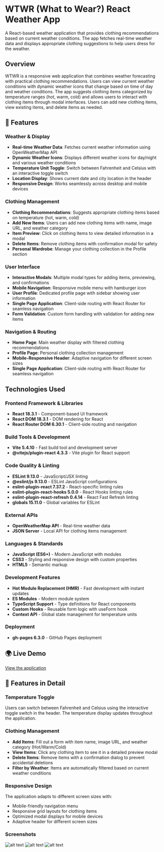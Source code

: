 # WTWR (What to Wear?) React Weather App

A React-based weather application that provides clothing recommendations based on current weather conditions. The app fetches real-time weather data and displays appropriate clothing suggestions to help users dress for the weather.

## Overview

WTWR is a responsive web application that combines weather forecasting with practical clothing recommendations. Users can view current weather conditions with dynamic weather icons that change based on time of day and weather conditions. The app suggests clothing items categorized by temperature ranges (hot, warm, cold) and allows users to interact with clothing items through modal interfaces. Users can add new clothing items, view existing items, and delete items as needed.

## 🌟 Features

### Weather & Display

- **Real-time Weather Data**: Fetches current weather information using OpenWeatherMap API
- **Dynamic Weather Icons**: Displays different weather icons for day/night and various weather conditions
- **Temperature Unit Toggle**: Switch between Fahrenheit and Celsius with an interactive toggle switch
- **Location Display**: Shows current date and city location in the header
- **Responsive Design**: Works seamlessly across desktop and mobile devices

### Clothing Management

- **Clothing Recommendations**: Suggests appropriate clothing items based on temperature (hot, warm, cold)
- **Add New Items**: Users can add new clothing items with name, image URL, and weather category
- **Item Preview**: Click on clothing items to view detailed information in a modal
- **Delete Items**: Remove clothing items with confirmation modal for safety
- **Personal Wardrobe**: Manage your clothing collection in the Profile section

### User Interface

- **Interactive Modals**: Multiple modal types for adding items, previewing, and confirmations
- **Mobile Navigation**: Responsive mobile menu with hamburger icon
- **User Profile**: Dedicated profile page with sidebar showing user information
- **Single Page Application**: Client-side routing with React Router for seamless navigation
- **Form Validation**: Custom form handling with validation for adding new items

### Navigation & Routing

- **Home Page**: Main weather display with filtered clothing recommendations
- **Profile Page**: Personal clothing collection management
- **Mobile-Responsive Header**: Adaptive navigation for different screen sizes
- **Single Page Application**: Client-side routing with React Router for seamless navigation

## Technologies Used

### Frontend Framework & Libraries

- **React 18.3.1** - Component-based UI framework
- **React DOM 18.3.1** - DOM rendering for React
- **React Router DOM 6.30.1** - Client-side routing and navigation

### Build Tools & Development

- **Vite 5.4.10** - Fast build tool and development server
- **@vitejs/plugin-react 4.3.3** - Vite plugin for React support

### Code Quality & Linting

- **ESLint 9.13.0** - JavaScript/JSX linting
- **@eslint/js 9.13.0** - ESLint JavaScript configurations
- **eslint-plugin-react 7.37.2** - React-specific linting rules
- **eslint-plugin-react-hooks 5.0.0** - React Hooks linting rules
- **eslint-plugin-react-refresh 0.4.14** - React Fast Refresh linting
- **globals 15.11.0** - Global variables for ESLint

### External APIs

- **OpenWeatherMap API** - Real-time weather data
- **JSON Server** - Local API for clothing items management

### Languages & Standards

- **JavaScript (ES6+)** - Modern JavaScript with modules
- **CSS3** - Styling and responsive design with custom properties
- **HTML5** - Semantic markup

### Development Features

- **Hot Module Replacement (HMR)** - Fast development with instant updates
- **ES Modules** - Modern module system
- **TypeScript Support** - Type definitions for React components
- **Custom Hooks** - Reusable form logic with useForm hook
- **Context API** - Global state management for temperature units

### Deployment

- **gh-pages 6.3.0** - GitHub Pages deployment

## 🌍 Live Demo

[View the application](https://cdmstr-kev.github.io/se_project_react/)

## 📱 Features in Detail

### Temperature Toggle

Users can switch between Fahrenheit and Celsius using the interactive toggle switch in the header. The temperature display updates throughout the application.

### Clothing Management

- **Add Items**: Fill out a form with item name, image URL, and weather category (Hot/Warm/Cold)
- **View Items**: Click any clothing item to see it in a detailed preview modal
- **Delete Items**: Remove items with a confirmation dialog to prevent accidental deletions
- **Filter by Weather**: Items are automatically filtered based on current weather conditions

### Responsive Design

The application adapts to different screen sizes with:

- Mobile-friendly navigation menu
- Responsive grid layouts for clothing items
- Optimized modal displays for mobile devices
- Adaptive header for different screen sizes

### Screenshots

![alt text](<src/assets/images/Screenshot 2025-08-16 at 15.16.59.png>)
![alt text](<src/assets/images/Screenshot 2025-08-16 at 15.17.11.png>)
![alt text](<src/assets/images/Screenshot 2025-08-16 at 15.21.55.png>)
